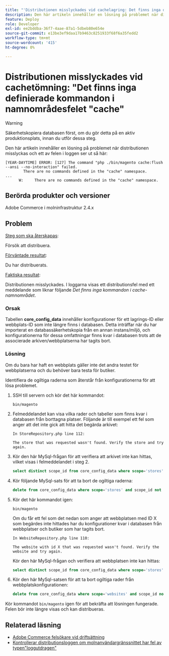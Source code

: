 ```yaml
---
title: "'Distributionen misslyckades vid cachelagring: Det finns inga definierade kommandon i namnområdesfelet 'cache'"
description: Den här artikeln innehåller en lösning på problemet när distributionen misslyckas med följande fel **Inga kommandon har definierats i cache-namnutrymmet**.
feature: Deploy
role: Developer
exl-id: ee2bddba-36f7-4aae-87a1-5dbeb80e654e
source-git-commit: e13be3ef9daa17b9463c8251933f68f6a35fedd2
workflow-type: tm+mt
source-wordcount: '415'
ht-degree: 0%

---
```


# Distributionen misslyckades vid cachetömning: &quot;Det finns inga definierade kommandon i namnområdesfelet &quot;cache&quot;

>[!WARNING]
>
>Säkerhetskopiera databasen först, om du gör detta på en aktiv produktionsplats, innan du utför dessa steg.

Den här artikeln innehåller en lösning på problemet när distributionen misslyckas och ett av felen i loggen ser ut så här:

```
[YEAR-DAYTIME] ERROR: [127] The command "php ./bin/magento cache:flush --ansi --no-interaction" failed.
        There are no commands defined in the "cache" namespace.
...
      W:     There are no commands defined in the "cache" namespace.
```

## Berörda produkter och versioner

Adobe Commerce i molninfrastruktur 2.4.x

## Problem  

<u>Steg som ska återskapas</u>:

Försök att distribuera. 

<u>Förväntade resultat</u>:

Du har distribuerats.

<u>Faktiska resultat</u>:

Distributionen misslyckades. I loggarna visas ett distributionsfel med ett meddelande som liknar följande *Det finns inga kommandon i cache-namnområdet*.

### Orsak

Tabellen **core_config_data** innehåller konfigurationer för ett lagrings-ID eller webbplats-ID som inte längre finns i databasen. Detta inträffar när du har importerat en databassäkerhetskopia från en annan instans/miljö, och konfigurationerna för dessa omfattningar finns kvar i databasen trots att de associerade arkiven/webbplatserna har tagits bort.

### Lösning

Om du bara har haft en webbplats gäller inte det andra testet för webbplatserna och du behöver bara testa för butiker.

Identifiera de ogiltiga raderna som återstår från konfigurationerna för att lösa problemet.

1. SSH till servern och kör det här kommandot:

   `bin/magento`

1. Felmeddelandet kan visa vilka rader och tabeller som finns kvar i databasen från borttagna platser. Följande är till exempel ett fel som anger att det inte gick att hitta det begärda arkivet:

   ```...
   In StoreRepository.php line 112:
   
   The store that was requested wasn't found. Verify the store and try again.
   ```

1. Kör den här MySql-frågan för att verifiera att arkivet inte kan hittas, vilket visas i felmeddelandet i steg 2. 

   ```sql
   select distinct scope_id from core_config_data where scope='stores' and scope_id not in (select store_id from store);
   ```

1. Kör följande MySql-sats för att ta bort de ogiltiga raderna: 

   ```sql
   delete from core_config_data where scope='stores' and scope_id not in (select store_id from store); 
   ```

1. Kör det här kommandot igen:

   `bin/magento`

   Om du får ett fel som det nedan som anger att webbplatsen med ID X som begärdes inte hittades har du konfigurationer kvar        i databasen från webbplatser och butiker som har tagits bort.

   ```
   In WebsiteRepository.php line 110:
   
   The website with id X that was requested wasn't found. Verify the website and try again.
   ```

   Kör den här MySql-frågan och verifiera att webbplatsen inte kan hittas:

   ```sql
   select distinct scope_id from core_config_data where scope='stores' and scope_id not in (select store_id from store);
   ```

1. Kör den här MySql-satsen för att ta bort ogiltiga rader från webbplatskonfigurationen:

   ```sql
   delete from core_config_data where scope='websites' and scope_id not in (select website_id from store_website);
   ```

Kör kommandot `bin/magento` igen för att bekräfta att lösningen fungerade. Felen bör inte längre visas och kan distribueras.

## Relaterad läsning

* [Adobe Commerce felsökare vid driftsättning](/docs/commerce-knowledge-base/kb/troubleshooting/deployment/magento-deployment-troubleshooter.html)
* [Kontrollerar distributionsloggen om molnanvändargränssnittet har fel av typen&quot;loggutdragen&quot;](/docs/commerce-knowledge-base/kb/troubleshooting/miscellaneous/checking-deployment-log-if-the-cloud-ui-shows-log-snipped-error.html)
